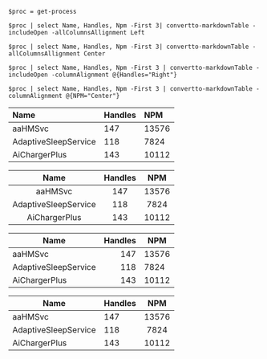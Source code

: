     $proc = get-process 
    
    $proc | select Name, Handles, Npm -First 3| convertto-markdownTable -includeOpen -allColumnsAllignment Left
    
    $proc | select Name, Handles, Npm -First 3| convertto-markdownTable -allColumnsAllignment Center
    
    $proc | select Name, Handles, Npm -First 3 | convertto-markdownTable -includeOpen -columnAlignment @{Handles="Right"} 
    
    $proc | select Name, Handles, Npm -First 3 | convertto-markdownTable -columnAlignment @{NPM="Center"}   



|Name                |Handles             |NPM                 |
|:------------------ |:------------------ |:------------------ |
|aaHMSvc             |147                 |13576               |
|AdaptiveSleepService|118                 |7824                |
|AiChargerPlus       |143                 |10112               |

Name                |Handles             |NPM                 |
:------------------:|:------------------:|:------------------:|
aaHMSvc             |147                 |13576               |
AdaptiveSleepService|118                 |7824                |
AiChargerPlus       |143                 |10112               |

|Name                |Handles             |NPM                 |
| ------------------ | ------------------:| ------------------ |
|aaHMSvc             |147                 |13576               |
|AdaptiveSleepService|118                 |7824                |
|AiChargerPlus       |143                 |10112               |

Name                |Handles             |NPM                 |
------------------ | ------------------ |:------------------:|
aaHMSvc             |147                 |13576               |
AdaptiveSleepService|118                 |7824                |
AiChargerPlus       |143                 |10112               |    
